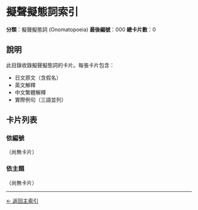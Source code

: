 # 擬聲擬態詞索引

**分類**：擬聲擬態詞 (Onomatopoeia)
**最後編號**：000
**總卡片數**：0

## 說明

此目錄收錄擬聲擬態詞的卡片。每張卡片包含：
- 日文原文（含假名）
- 英文解釋
- 中文繁體解釋
- 實際例句（三語並列）

## 卡片列表

### 依編號

（尚無卡片）

### 依主題

（尚無卡片）

---

[← 返回主索引](../index.md)
